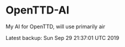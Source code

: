 # OpenTTD-AI
My AI for OpenTTD, will use primarily air

Latest backup: Sun Sep 29 21:37:01 UTC 2019
